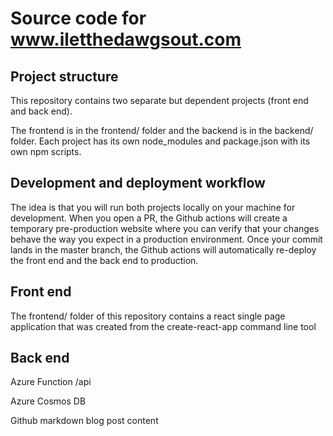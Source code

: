 # Source code for www.iletthedawgsout.com

## Project structure

This repository contains two separate but dependent projects (front end and back end).

The frontend is in the frontend/ folder and the backend is in the backend/ folder. Each project has its own node_modules and package.json with its own npm scripts.

## Development and deployment workflow

The idea is that you will run both projects locally on your machine for development. When you open a PR, the Github actions will create a temporary pre-production website where you can verify that your changes behave the way you expect in a production environment. Once your commit lands in the master branch, the Github actions will automatically re-deploy the front end and the back end to production.

## Front end

The frontend/ folder of this repository contains a react single page application that was created from the create-react-app command line tool

## Back end

Azure Function /api

Azure Cosmos DB

Github markdown blog post content

